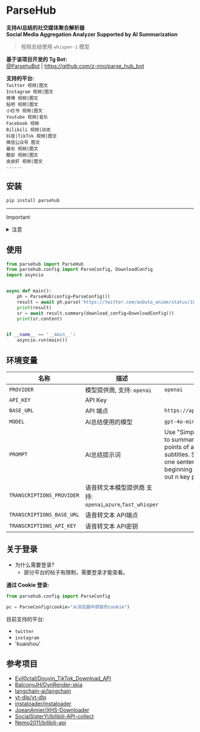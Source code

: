 # ParseHub

**支持AI总结的社交媒体聚合解析器**  
**Social Media Aggregation Analyzer Supported by AI Summarization**

> 视频总结使用 `whisper-1` 模型

**基于该项目开发的 Tg Bot:**   
[@ParsehuBot](https://t.me/ParsehuBot) | https://github.com/z-mio/parse_hub_bot

**支持的平台:**  
`Twitter 视频|图文`  
`Instagram 视频|图文`  
`微博 视频|图文`  
`贴吧 视频|图文`  
`小红书 视频|图文`  
`Youtube 视频|音乐`  
`Facebook 视频`  
`Bilibili 视频|动态`  
`抖音|TikTok 视频|图文`  
`微信公众号 图文`  
`最右 视频|图文`  
`酷安 视频|图文`  
`皮皮虾 视频|图文`  
`......`

## 安装

`pip install parsehub`

---

> [!IMPORTANT]
><details>
><summary>注意</summary>
>
>Linux用户在导入skia-python包时可能会遇到以下报错
>
>```bash
>libGL.so.1: cannot open shared object file: No such file or directory
>```
>
>Windows用户在缺少Microsoft Visual C++ Runtime时可能会遇到以下报错
>
>```commandline
>ImportError: DLL load failed while importing skia: The specified module could not be found.
>```
>
>## 解决方法
>
>> ubuntu用户
>
>```bash
># Ubuntu 22 安装
>apt install libgl1-mesa-glx
># Ubuntu 24 安装
>apt install libgl1 libglx-mesa0
>```
>
>> ArchLinux用户
>
>```bash
>pacman -S libgl
>```
>
>> centos用户
>
>```bash
>yum install mesa-libGL -y
>```
>
>> Windows用户
>
>下载链接[Microsoft Visual C++ 2015 Redistributable Update 3 RC](microsoft.com/en-US/download/details.aspx?id=52685)
>
>
></details>

## 使用

```python
from parsehub import ParseHub
from parsehub.config import ParseConfig, DownloadConfig
import asyncio


async def main():
    ph = ParseHub(config=ParseConfig())
    result = await ph.parse('https://twitter.com/aobuta_anime/status/1827284717848424696')
    print(result)
    sr = await result.summary(download_config=DownloadConfig())
    print(sr.content)


if __name__ == '__main__':
    asyncio.run(main())
```

## 环境变量

| 名称                        | 描述                                             | 默认值                                                                                                                                                                  |
|---------------------------|------------------------------------------------|----------------------------------------------------------------------------------------------------------------------------------------------------------------------|
| `PROVIDER`                | 模型提供商, 支持: `openai`                            | `openai`                                                                                                                                                             |
| `API_KEY`                 | API Key                                        |                                                                                                                                                                      |
| `BASE_URL`                | API 端点                                         | `https://api.openai.com/v1`                                                                                                                                          |
| `MODEL`                   | AI总结使用的模型                                      | `gpt-4o-mini`                                                                                                                                                        |
| `PROMPT`                  | AI总结提示词                                        | Use "Simplified Chinese" to summarize the key points of articles and video subtitles. Summarize it in one sentence at the beginning and then write out n key points. ||                       |                                                                          |                                                                                                                                                                            |
| `TRANSCRIPTIONS_PROVIDER` | 语音转文本模型提供商 支持: `openai`,`azure`,`fast_whisper` |                                                                                                                                                                      ||                       |                                                                          |                                                                                                                                                                            |
| `TRANSCRIPTIONS_BASE_URL` | 语音转文本 API端点                                    |                                                                                                                                                                      ||                       |                                                                          |                                                                                                                                                                            |
| `TRANSCRIPTIONS_API_KEY`  | 语音转文本 API密钥                                    |                                                                                                                                                                      ||                       |                                                                          |                                                                                                                                                                            |

## 关于登录

- 为什么需要登录?
    - 部分平台的帖子有限制，需要登录才能查看。

**通过 Cookie 登录:**

```python
from parsehub.config import ParseConfig

pc = ParseConfig(cookie="从浏览器中获取的cookie")
```

目前支持的平台:

- `twitter`
- `instagram`
- 'kuaishou'

## 参考项目

- [Evil0ctal/Douyin_TikTok_Download_API](https://github.com/Evil0ctal/Douyin_TikTok_Download_API)
- [BalconyJH/DynRender-skia](https://github.com/BalconyJH/DynRender-skia)
- [langchain-ai/langchain](https://github.com/langchain-ai/langchain)
- [yt-dlp/yt-dlp](https://github.com/yt-dlp/yt-dlp)
- [instaloader/instaloader](https://github.com/instaloader/instaloader)
- [JoeanAmier/XHS-Downloader](https://github.com/JoeanAmier/XHS-Downloader)
- [SocialSisterYi/bilibili-API-collect](https://github.com/SocialSisterYi/bilibili-API-collect)
- [Nemo2011/bilibili-api](https://github.com/Nemo2011/bilibili-api)